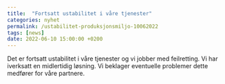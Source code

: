 ```yaml
---
title:  "Fortsatt ustabilitet i våre tjenester"
categories: nyhet
permalink: /ustabilitet-produksjonsmiljo-10062022
tags: [news]
date: 2022-06-10 15:00:00 +0200
---
```

Det er fortsatt ustabilitet i våre tjenester og vi jobber med feilretting. Vi har iverksatt en midlertidig løsning.
Vi beklager eventuelle problemer dette medfører for våre partnere.
